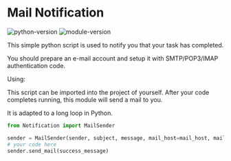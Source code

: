 # Mail Notification

![python-version](https://img.shields.io/pypi/pyversions/Django.svg) ![module-version](https://img.shields.io/badge/version-1.0-brightgreen.svg)

This simple python script is used to notify you that your task has completed.

You should prepare an e-mail account and setup it with SMTP/POP3/IMAP authentication code.

Using:

This script can be imported into the project of yourself. After your code completes running, this module will send a mail to you.

It is adapted to a long loop in Python.

```python
from Notification import MailSender

sender = MailSender(sender, subject, message, mail_host=mail_host, mail_user=mail_user, mail_pass=mail_pass)
# your code here
sender.send_mail(success_message)

```

